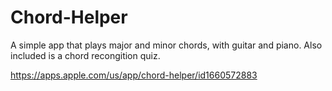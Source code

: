 # Chord-Helper

A simple app that plays major and minor chords, with guitar and piano. Also included is a chord recongition quiz.

https://apps.apple.com/us/app/chord-helper/id1660572883
